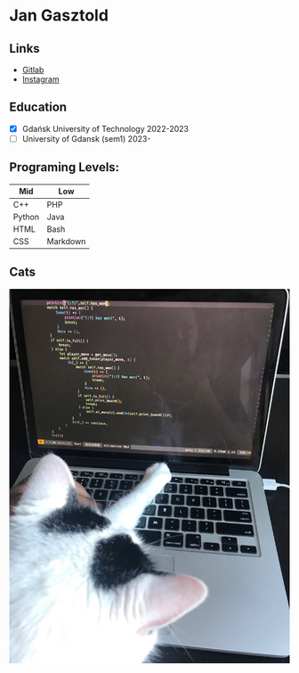 # Jan Gasztold

## Links 
- [Gitlab](https://gitlab.com/jankotanime)
- [Instagram](https://www.instagram.com/jankotanime/)

## Education
- [x] Gdańsk University of Technology 2022-2023
- [ ] University of Gdansk (sem1) 2023-

## Programing Levels:
| Mid | Low |
|------------|------------|
| C++ | PHP |
| Python | Java |
| HTML | Bash |
| CSS | Markdown |

## Cats
![programming cat](programming-cat.jpg)
